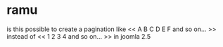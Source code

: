 ramu
====

is this possible to create a pagination like &lt;&lt; A B C D E F and so on… >> instead of &lt;&lt; 1 2 3 4 and so on… >> in joomla 2.5
